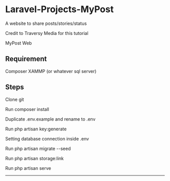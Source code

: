# Laravel-Projects-MyPost
A website to share posts/stories/status 

Credit to Traversy Media for this tutorial

MyPost Web


Requirement
-----------
Composer
XAMMP (or whatever sql server)

Steps
-----------
Clone git

Run composer install

Duplicate .env.example and rename to .env

Run php artisan key:generate

Setting database connection inside .env

Run php artisan migrate --seed

Run php artisan storage:link

Run php artisan serve

---------------
